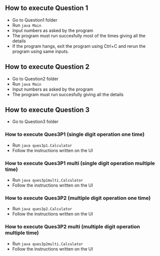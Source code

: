 ## How to execute Question 1

- Go to Question1 folder
- Run `java Main`
- Input numbers as asked by the program
- The program must run succesfully most of the times giving all the details
- If the program hangs, exit the program using Ctrl+C and rerun the program using same inputs.

## How to execute Question 2

- Go to Question2 folder
- Run `java Main`
- Input numbers as asked by the program
- The program must run succesfully giving all the details

## How to execute Question 3

- Go to Question3 folder

### How to execute Ques3P1 (single digit operation one time)

- Run `java ques3p1.Calculator`
- Follow the instructions written on the UI

### How to execute Ques3P1 multi (single digit operation multiple time)

- Run `java ques3p1multi.Calculator`
- Follow the instructions written on the UI

### How to execute Ques3P2 (multiple digit operation one time)

- Run `java ques3p2.Calculator`
- Follow the instructions written on the UI

### How to execute Ques3P2 multi (multiple digit operation multiple time)

- Run `java ques3p2multi.Calculator`
- Follow the instructions written on the UI
